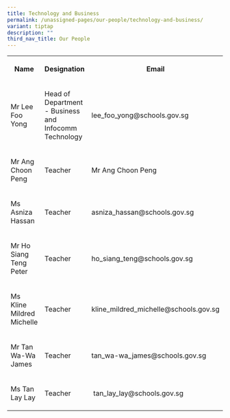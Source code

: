 ```yaml
---
title: Technology and Business
permalink: /unassigned-pages/our-people/technology-and-business/
variant: tiptap
description: ""
third_nav_title: Our People
---
```

<p></p><table><tbody><tr><th rowspan="1" colspan="1"><p>Name</p></th><th rowspan="1" colspan="1"><p>Designation</p></th><th rowspan="1" colspan="1"><p>Email</p></th></tr><tr><td rowspan="1" colspan="1"><p>Mr Lee Foo Yong</p></td><td rowspan="1" colspan="1"><p>Head of Department - Business and Infocomm Technology</p></td><td rowspan="1" colspan="1"><p>lee_foo_yong@schools.gov.sg</p></td></tr><tr><td rowspan="1" colspan="1"><p>Mr Ang Choon Peng</p></td><td rowspan="1" colspan="1"><p>Teacher</p></td><td rowspan="1" colspan="1"><p>Mr Ang Choon Peng</p></td></tr><tr><td rowspan="1" colspan="1"><p>Ms Asniza Hassan</p></td><td rowspan="1" colspan="1"><p>Teacher</p></td><td rowspan="1" colspan="1"><p>asniza_hassan@schools.gov.sg</p></td></tr><tr><td rowspan="1" colspan="1"><p>Mr Ho Siang Teng Peter</p></td><td rowspan="1" colspan="1"><p>Teacher</p></td><td rowspan="1" colspan="1"><p>ho_siang_teng@schools.gov.sg</p></td></tr><tr><td rowspan="1" colspan="1"><p>Ms Kline Mildred Michelle</p></td><td rowspan="1" colspan="1"><p>Teacher</p></td><td rowspan="1" colspan="1"><p>kline_mildred_michelle@schools.gov.sg</p></td></tr><tr><td rowspan="1" colspan="1"><p>Mr Tan Wa-Wa James</p></td><td rowspan="1" colspan="1"><p>Teacher</p></td><td rowspan="1" colspan="1"><p>tan_wa-wa_james@schools.gov.sg</p></td></tr><tr><td rowspan="1" colspan="1"><p>Ms Tan Lay Lay</p></td><td rowspan="1" colspan="1"><p>Teacher</p></td><td rowspan="1" colspan="1"><p>&nbsp;tan_lay_lay@schools.gov.sg</p></td></tr></tbody></table><p></p>
